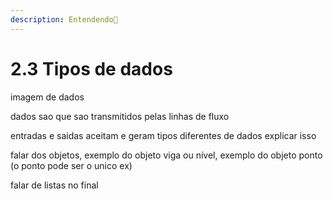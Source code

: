 ```yaml
---
description: Entendendo🎲
---
```


# 2.3 Tipos de dados

imagem de dados

dados sao que sao transmitidos pelas linhas de fluxo

entradas e saidas aceitam e geram tipos diferentes de dados explicar isso

falar dos objetos, exemplo do objeto viga ou nível, exemplo do objeto ponto (o ponto pode ser o unico ex)

falar de listas no final

